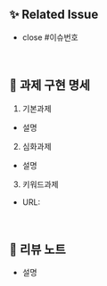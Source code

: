 ## ✨ Related Issue
- close #이슈번호
<br/>

## 📝 과제 구현 명세
1. 기본과제
- 설명
2. 심화과제
- 설명
<!--노션 URL을 첨부해주세요-->
3. 키워드과제
- URL: 

<br/>

## 🐥 리뷰 노트
- 설명

